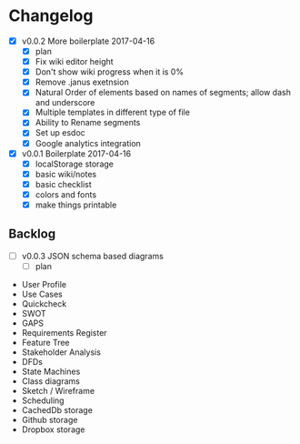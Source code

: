 # Changelog

* [x] v0.0.2 More boilerplate 2017-04-16
  * [x] plan
  * [x] Fix wiki editor height
  * [x] Don't show wiki progress when it is 0%
  * [x] Remove .janus exetnsion
  * [x] Natural Order of elements based on names of segments; allow dash and underscore
  * [x] Multiple templates in different type of file
  * [x] Ability to Rename segments
  * [x] Set up esdoc
  * [x] Google analytics integration
* [x] v0.0.1 Boilerplate 2017-04-16
  * [x] localStorage storage
  * [x] basic wiki/notes
  * [x] basic checklist
  * [x] colors and fonts
  * [x] make things printable

## Backlog

* [ ] v0.0.3 JSON schema based diagrams
  * [ ] plan

* User Profile
* Use Cases
* Quickcheck
* SWOT
* GAPS
* Requirements Register
* Feature Tree
* Stakeholder Analysis
* DFDs
* State Machines
* Class diagrams
* Sketch / Wireframe
* Scheduling
* CachedDb storage
* Github storage
* Dropbox storage
